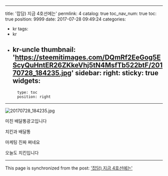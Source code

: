 
---
title: '잡담) 지금 4호선에는'
permlink: 4
catalog: true
toc_nav_num: true
toc: true
position: 9999
date: 2017-07-28 09:49:24
categories:
- kr
tags:
- kr
- kr-uncle
thumbnail: 'https://steemitimages.com/DQmRf2EeGog5EScyQuHntER26ZKkeVhj5tN4MsfTb522btF/20170728_184235.jpg'
sidebar:
    right:
        sticky: true
widgets:
    -
        type: toc
        position: right
---


![20170728_184235.jpg](https://steemitimages.com/DQmRf2EeGog5EScyQuHntER26ZKkeVhj5tN4MsfTb522btF/20170728_184235.jpg)

미친 배달통광고입니다 

치킨과 배달통 

마케팅 진짜 쩌네요 

오늘도 치킨입니다

- - -

This page is synchronized from the post: ['잡담) 지금 4호선에는'](https://steemit.com/@virus707/4)
